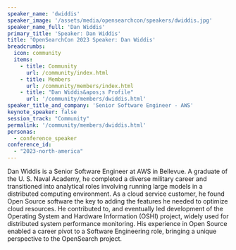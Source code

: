```yaml
---
speaker_name: 'dwiddis'
speaker_image: '/assets/media/opensearchcon/speakers/dwiddis.jpg'
speaker_name_full: 'Dan Widdis'
primary_title: 'Speaker: Dan Widdis'
title: 'OpenSearchCon 2023 Speaker: Dan Widdis'
breadcrumbs:
  icon: community
  items:
    - title: Community
      url: /community/index.html
    - title: Members
      url: /community/members/index.html
    - title: "Dan Widdis&apos;s Profile"
      url: '/community/members/dwiddis.html'
speaker_title_and_company: 'Senior Software Engineer - AWS'
keynote_speaker: false
session_track: "Community"
permalink: '/community/members/dwiddis.html'
personas:
  - conference_speaker
conference_id:
  - "2023-north-america"
---
```

Dan Widdis is a Senior Software Engineer at AWS in Bellevue. A graduate of the U. S. Naval Academy, he completed a diverse military career and transitioned into analytical roles involving running large models in a distributed computing environment. As a cloud service customer, he found Open Source software the key to adding the features he needed to optimize cloud resources. He contributed to, and eventually led development of the Operating System and Hardware Information (OSHI) project, widely used for distributed system performance monitoring. His experience in Open Source enabled a career pivot to a Software Engineering role, bringing a unique perspective to the OpenSearch project.
